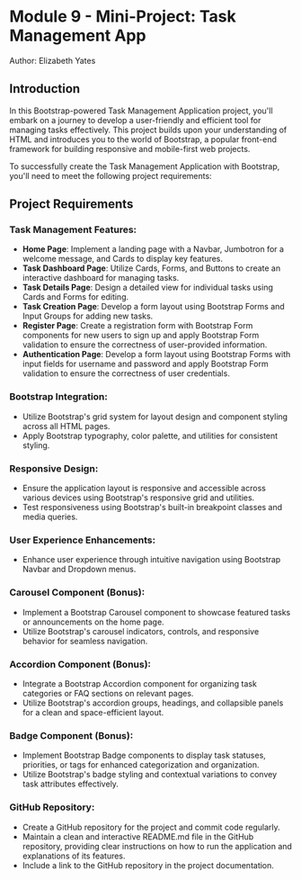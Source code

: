 # Module 9 - Mini-Project: Task Management App
Author: Elizabeth Yates

## Introduction

In this Bootstrap-powered Task Management Application project, you'll embark on a journey to develop a user-friendly and efficient tool for managing tasks effectively. This project builds upon your understanding of HTML and introduces you to the world of Bootstrap, a popular front-end framework for building responsive and mobile-first web projects.

To successfully create the Task Management Application with Bootstrap, you'll need to meet the following project requirements:

## Project Requirements

### Task Management Features:

- **Home Page**: Implement a landing page with a Navbar, Jumbotron for a welcome message, and Cards to display key features.
- **Task Dashboard Page**: Utilize Cards, Forms, and Buttons to create an interactive dashboard for managing tasks.
- **Task Details Page**: Design a detailed view for individual tasks using Cards and Forms for editing.
- **Task Creation Page**: Develop a form layout using Bootstrap Forms and Input Groups for adding new tasks.
- **Register Page**: Create a registration form with Bootstrap Form components for new users to sign up and apply Bootstrap Form validation to ensure the correctness of user-provided information.
- **Authentication Page**: Develop a form layout using Bootstrap Forms with input fields for username and password and apply Bootstrap Form validation to ensure the correctness of user credentials.

### Bootstrap Integration:

- Utilize Bootstrap's grid system for layout design and component styling across all HTML pages.
- Apply Bootstrap typography, color palette, and utilities for consistent styling.

### Responsive Design:

- Ensure the application layout is responsive and accessible across various devices using Bootstrap's responsive grid and utilities.
- Test responsiveness using Bootstrap's built-in breakpoint classes and media queries.

### User Experience Enhancements:

- Enhance user experience through intuitive navigation using Bootstrap Navbar and Dropdown menus.

### Carousel Component (Bonus):

- Implement a Bootstrap Carousel component to showcase featured tasks or announcements on the home page.
- Utilize Bootstrap's carousel indicators, controls, and responsive behavior for seamless navigation.

### Accordion Component (Bonus):

- Integrate a Bootstrap Accordion component for organizing task categories or FAQ sections on relevant pages.
- Utilize Bootstrap's accordion groups, headings, and collapsible panels for a clean and space-efficient layout.

### Badge Component (Bonus):

- Implement Bootstrap Badge components to display task statuses, priorities, or tags for enhanced categorization and organization.
- Utilize Bootstrap's badge styling and contextual variations to convey task attributes effectively.

### GitHub Repository:
- Create a GitHub repository for the project and commit code regularly.
- Maintain a clean and interactive README.md file in the GitHub repository, providing clear instructions on how to run the application and explanations of its features.
- Include a link to the GitHub repository in the project documentation.